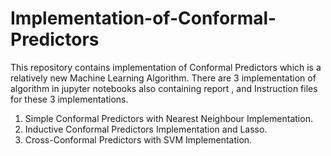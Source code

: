 # Implementation-of-Conformal-Predictors

This repository contains implementation of Conformal Predictors which is a relatively new Machine Learning Algorithm. There are 3 implementation of algorithm in jupyter notebooks also containing report , and Instruction files for these 3 implementations.

1) Simple Conformal Predictors with Nearest Neighbour Implementation.
2) Inductive Conformal Predictors Implementation and Lasso.
3) Cross-Conformal Predictors with SVM Implementation.
